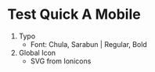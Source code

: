 # Test Quick A Mobile

1) Typo
   - Font: Chula, Sarabun | Regular, Bold
2) Global Icon
   - SVG from Ionicons
